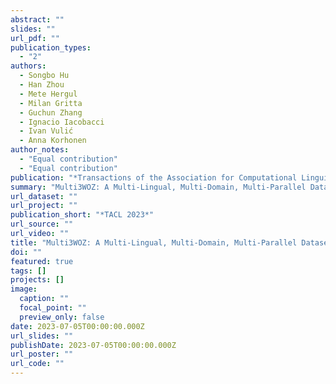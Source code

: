 ```yaml
---
abstract: ""
slides: ""
url_pdf: ""
publication_types:
  - "2"
authors:
  - Songbo Hu
  - Han Zhou
  - Mete Hergul
  - Milan Gritta
  - Guchun Zhang
  - Ignacio Iacobacci
  - Ivan Vulić
  - Anna Korhonen
author_notes: 
  - "Equal contribution"
  - "Equal contribution"
publication: "*Transactions of the Association for Computational Linguistics*"
summary: "Multi3WOZ: A Multi-Lingual, Multi-Domain, Multi-Parallel Dataset for Training and Evaluating Culturally Adapted Task-Oriented Dialog Systems"
url_dataset: ""
url_project: ""
publication_short: "*TACL 2023*"
url_source: ""
url_video: ""
title: "Multi3WOZ: A Multi-Lingual, Multi-Domain, Multi-Parallel Dataset for Training and Evaluating Culturally Adapted Task-Oriented Dialog Systems"
doi: ""
featured: true
tags: []
projects: []
image:
  caption: ""
  focal_point: ""
  preview_only: false
date: 2023-07-05T00:00:00.000Z
url_slides: ""
publishDate: 2023-07-05T00:00:00.000Z
url_poster: ""
url_code: ""
---
```

